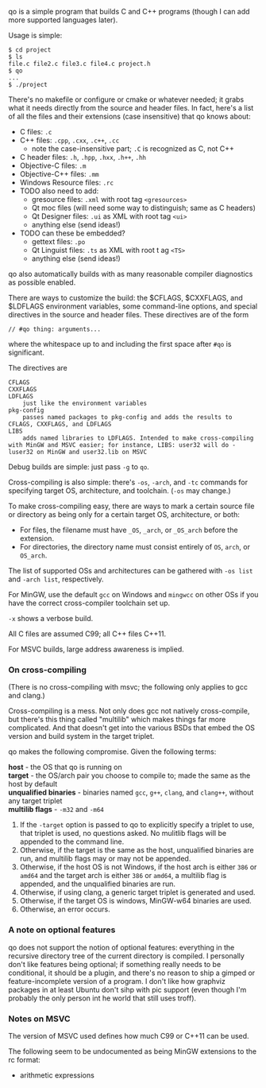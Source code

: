 qo is a simple program that builds C and C++ programs (though I can add more supported languages later).

Usage is simple:

```
$ cd project
$ ls
file.c file2.c file3.c file4.c project.h
$ qo
...
$ ./project
```

There's no makefile or configure or cmake or whatever needed; it grabs what it needs directly from the source and header files. In fact, here's a list of all the files and their extensions (case insensitive) that qo knows about:

* C files: `.c`
* C++ files: `.cpp`, `.cxx`, `.c++`, `.cc`
	* note the case-insensitive part; `.C` is recognized as C, not C++
* C header files: `.h`, `.hpp`, `.hxx`, `.h++`, `.hh`
* Objective-C files: `.m`
* Objective-C++ files: `.mm`
* Windows Resource files: `.rc`
* TODO also need to add:
	* gresource files: `.xml` with root tag `<gresources>`
	* Qt moc files (will need some way to distinguish; same as C headers)
	* Qt Designer files: `.ui` as XML with root tag `<ui>`
	* anything else (send ideas!)
* TODO can these be embedded?
	* gettext files: `.po`
	* Qt Linguist files: `.ts` as XML with root t ag `<TS>`
	* anything else (send ideas!)

qo also automatically builds with as many reasonable compiler diagnostics as possible enabled.

There are ways to customize the build: the $CFLAGS, $CXXFLAGS, and $LDFLAGS environment variables, some command-line options, and special directives in the source and header files. These directives are of the form

```
// #qo thing: arguments...
```

where the whitespace up to and including the first space after `#qo` is significant.

The directives are

```
CFLAGS
CXXFLAGS
LDFLAGS
	just like the environment variables
pkg-config
	passes named packages to pkg-config and adds the results to CFLAGS, CXXFLAGS, and LDFLAGS
LIBS
	adds named libraries to LDFLAGS. Intended to make cross-compiling with MinGW and MSVC easier; for instance, LIBS: user32 will do -luser32 on MinGW and user32.lib on MSVC
```

Debug builds are simple: just pass `-g` to `qo`.

Cross-compiling is also simple: there's `-os`, `-arch`, and `-tc` commands for specifying target OS, architecture, and toolchain. (`-os` may change.)

To make cross-compiling easy, there are ways to mark a certain source file or directory as being only for a certain target OS, architecture, or both:

- For files, the filename must have `_OS`, `_arch`, or `_OS_arch` before the extension.
- For directories, the directory name must consist entirely of `OS`, `arch`, or `OS_arch`.

The list of supported OSs and architectures can be gathered with `-os list` and `-arch list`, respectively.

For MinGW, use the default `gcc` on Windows and `mingwcc` on other OSs if you have the correct cross-compiler toolchain set up.

`-x` shows a verbose build.

All C files are assumed C99; all C++ files C++11.

For MSVC builds, large address awareness is implied.

### On cross-compiling
(There is no cross-compiling with msvc; the following only applies to gcc and clang.)

Cross-compiling is a mess. Not only does gcc not natively cross-compile, but there's this thing called "multilib" which makes things far more complicated. And that doesn't get into the various BSDs that embed the OS version and build system in the target triplet.

qo makes the following compromise. Given the following terms:

**host** - the OS that qo is running on<br>
**target** - the OS/arch pair you choose to compile to; made the same as the host by default<br>
**unqualified binaries** - binaries named `gcc`, `g++`, `clang`, and `clang++`, without any target triplet<br>
**multilib flags** - `-m32` and `-m64`

1) If the `-target` option is passed to qo to explicitly specify a triplet to use, that triplet is used, no questions asked. No mulitlib flags will be appended to the command line.
2) Otherwise, if the target is the same as the host, unqualified binaries are run, and multilib flags may or may not be appended.
3) Otherwise, if the host OS is not Windows, if the host arch is either `386` or `amd64` and the target arch is either `386` or `amd64`, a multilib flag is appended, and the unqualified binaries are run.
4) Otherwise, if using clang, a generic target triplet is generated and used.
5) Otherwise, if the target OS is windows, MinGW-w64 binaries are used.
6) Otherwise, an error occurs.

### A note on optional features
qo does not support the notion of optional features: everything in the recursive directory tree of the current directory is compiled. I personally don't like features being optional; if something really needs to be conditional, it should be a plugin, and there's no reason to ship a gimped or feature-incomplete version of a program. I don't like how graphviz packages in at least Ubuntu don't sihp with pic support (even though I'm probably the only person int he world that still uses troff).

### Notes on MSVC
The version of MSVC used defines how much C99 or C++11 can be used.

The following seem to be undocumented as being MinGW extensions to the rc format:
- arithmetic expressions
